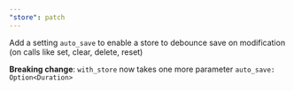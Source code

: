 ```yaml
---
"store": patch
---
```


Add a setting `auto_save` to enable a store to debounce save on modification (on calls like set, clear, delete, reset)

**Breaking change**: `with_store` now takes one more parameter `auto_save: Option<Duration>`
